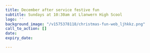 ```yaml
---
title: December after service festive fun
subtitle: Sundays at 10:30am at Llanwern High Scool
logo: ''
background_image: "/v1575378118/christmas-fun-web_ljhkkz.png"
call_to_action: []
date: 
expiry_date: 

---
```

